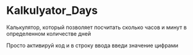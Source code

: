 # Kalkulyator_Days
Калькулятор, который позволяет посчитать сколько часов и минут в определенном количестве дней

Просто активируй код и в строку ввода введи значение цифрами
